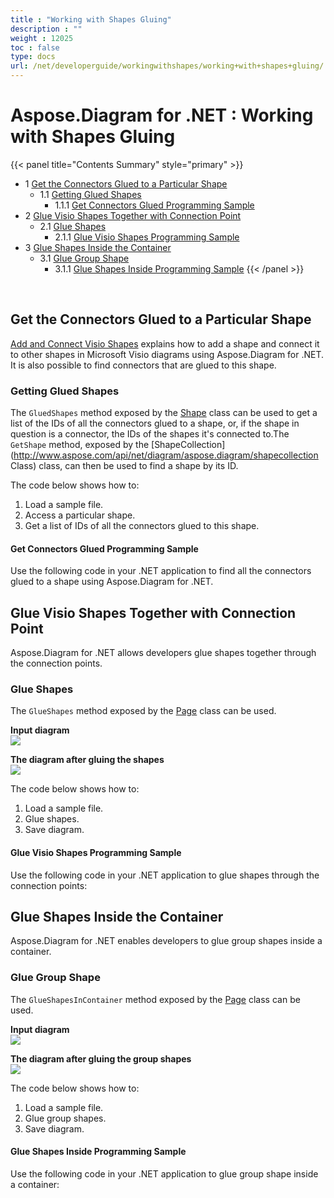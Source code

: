 ```yaml
---
title : "Working with Shapes Gluing" 
description : "" 
weight : 12025 
toc : false
type: docs
url: /net/developerguide/workingwithshapes/working+with+shapes+gluing/
---
```


# Aspose.Diagram for .NET : Working with Shapes Gluing


{{< panel title="Contents Summary" style="primary" >}}
*   1 [Get the Connectors Glued to a Particular Shape](#get-the-connectors-glued-to-a-particular-shape)
    *   1.1 [Getting Glued Shapes](#getting-glued-shapes)
        *   1.1.1 [Get Connectors Glued Programming Sample](#get-connectors-glued-programming-sample)
*   2 [Glue Visio Shapes Together with Connection Point](#glue-visio-shapes-together-with-connection-point)
    *   2.1 [Glue Shapes](#glue-shapes)
        *   2.1.1 [Glue Visio Shapes Programming Sample](#glue-visio-shapes-programming-sample)
*   3 [Glue Shapes Inside the Container](#glue-shapes-inside-the-container)
    *   3.1 [Glue Group Shape](#glue-group-shape)
        *   3.1.1 [Glue Shapes Inside Programming Sample](#glue-shapes-inside-programming-sample)
{{< /panel >}}
 

 

## Get the Connectors Glued to a Particular Shape

[Add and Connect Visio Shapes](/pages/createpage.action?spaceKey=diagramnet&title=Add+and+Connect+Visio+Shapes&linkCreation=true&fromPageId=18350189) explains how to add a shape and connect it to other shapes in Microsoft Visio diagrams using Aspose.Diagram for .NET. It is also possible to find connectors that are glued to this shape.

### Getting Glued Shapes

The `GluedShapes` method exposed by the [Shape](http://www.aspose.com/api/net/diagram/aspose.diagram/shape) class can be used to get a list of the IDs of all the connectors glued to a shape, or, if the shape in question is a connector, the IDs of the shapes it's connected to.The `GetShape` method, exposed by the [ShapeCollection](http://www.aspose.com/api/net/diagram/aspose.diagram/shapecollection Class) class, can then be used to find a shape by its ID.

The code below shows how to:

1.  Load a sample file.
2.  Access a particular shape.
3.  Get a list of IDs of all the connectors glued to this shape.

#### Get Connectors Glued Programming Sample

Use the following code in your .NET application to find all the connectors glued to a shape using Aspose.Diagram for .NET.

## Glue Visio Shapes Together with Connection Point

Aspose.Diagram for .NET allows developers glue shapes together through the connection points.

### Glue Shapes

The `GlueShapes` method exposed by the [Page](http://www.aspose.com/api/net/diagram/aspose.diagram/page) class can be used.

**Input diagram**  
![](https://docs2.aspose.com/diagram/net/attachments/18350189/18547240.png)

**The diagram after gluing the shapes**  
![](https://docs2.aspose.com/diagram/net/attachments/18350189/18547243.png)

The code below shows how to:

1.  Load a sample file.
2.  Glue shapes.
3.  Save diagram.

#### Glue Visio Shapes Programming Sample

Use the following code in your .NET application to glue shapes through the connection points:

## Glue Shapes Inside the Container

Aspose.Diagram for .NET enables developers to glue group shapes inside a container.

### Glue Group Shape

The `GlueShapesInContainer` method exposed by the [Page](http://www.aspose.com/api/net/diagram/aspose.diagram/page) class can be used.

**Input diagram**  
![](https://docs2.aspose.com/diagram/net/attachments/18350189/18547242.png)

**The diagram after gluing the group shapes**  
![](https://docs2.aspose.com/diagram/net/attachments/18350189/18547241.png)

The code below shows how to:

1.  Load a sample file.
2.  Glue group shapes.
3.  Save diagram.

#### Glue Shapes Inside Programming Sample

Use the following code in your .NET application to glue group shape inside a container:

